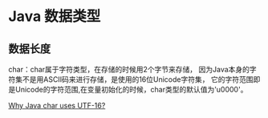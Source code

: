 

# Java 数据类型 


## 数据长度

char：char属于字符类型，在存储的时候用2个字节来存储，
因为Java本身的字符集不是用ASCII码来进行存储，是使用的16位Unicode字符集，
它的字符范围即是Unicode的字符范围,在变量初始化的时候，char类型的默认值为'u0000'。


[Why Java char uses UTF-16?](https://stackoverflow.com/questions/36236364/why-java-char-uses-utf-16)

